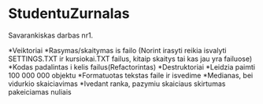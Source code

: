 # StudentuZurnalas
Savarankiskas darbas nr1.

*Veiktoriai
*Rasymas/skaitymas is failo (Norint irasyti reikia isvalyti SETTINGS.TXT ir kursiokai.TXT failus, kitaip skaitys tai kas jau yra failuose)
*Kodas padalintas i kelis failus(Refactorintas)
*Destruktoriai
*Leidzia paimti 100 000 000 objektu
*Formatuotas tekstas faile ir isvedime
*Medianas, bei vidurkio skaiciavimas
*Ivedant ranka, pazymiu skaiciaus skirtumas pakeiciamas nuliais
